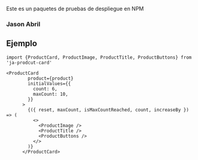 Este es un paquetes de pruebas de despliegue en NPM

### Jason Abril

## Ejemplo

```
import {ProductCard, ProductImage, ProductTitle, ProductButtons} from 'ja-prodcut-card'
```

```
<ProductCard
        product={product}
        initialValues={{
          count: 6,
          maxCount: 10,
        }}
      >
        {({ reset, maxCount, isMaxCountReached, count, increaseBy }) => (
          <>
            <ProductImage />
            <ProductTitle />
            <ProductButtons />
          </>
        )}
      </ProductCard>

```
